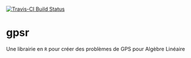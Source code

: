 [![Travis-CI Build Status](https://travis-ci.org/desautm/gpsr.svg?branch=master)](https://travis-ci.org/desautm/gpsr)

# gpsr
Une librairie en `R` pour créer des problèmes de GPS pour Algèbre Linéaire
